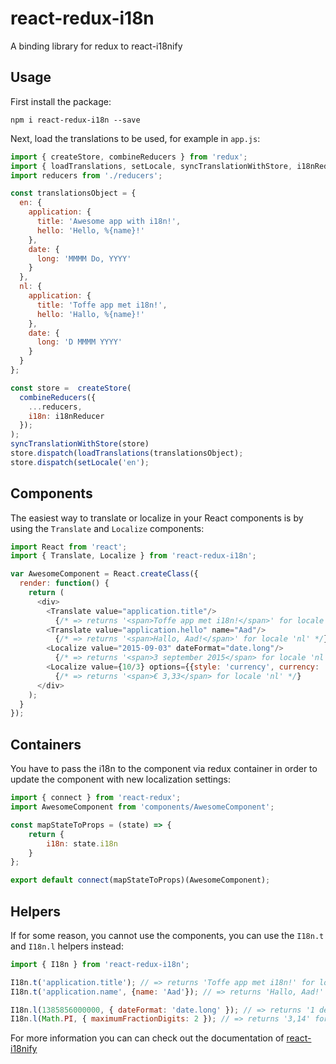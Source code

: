 # react-redux-i18n
A binding library for redux to react-i18nify

## Usage

First install the package:
```
npm i react-redux-i18n --save
```

Next, load the translations to be used, for example in `app.js`:
```javascript
import { createStore, combineReducers } from 'redux';
import { loadTranslations, setLocale, syncTranslationWithStore, i18nReducer } from 'react-redux-i18n';
import reducers from './reducers';

const translationsObject = {
  en: {
    application: {
      title: 'Awesome app with i18n!',
      hello: 'Hello, %{name}!'
    },
    date: {
      long: 'MMMM Do, YYYY'
    }
  },
  nl: {
    application: {
      title: 'Toffe app met i18n!',
      hello: 'Hallo, %{name}!'
    },
    date: {
      long: 'D MMMM YYYY'
    }
  }
};

const store =  createStore(
  combineReducers({
    ...reducers,
    i18n: i18nReducer
  });
);
syncTranslationWithStore(store)
store.dispatch(loadTranslations(translationsObject);
store.dispatch(setLocale('en');

```

## Components

The easiest way to translate or localize in your React components is by using the `Translate` and `Localize` components:
```javascript
import React from 'react';
import { Translate, Localize } from 'react-redux-i18n';

var AwesomeComponent = React.createClass({
  render: function() {
    return (
      <div>
        <Translate value="application.title"/>
          {/* => returns '<span>Toffe app met i18n!</span>' for locale 'nl' */}
        <Translate value="application.hello" name="Aad"/>
          {/* => returns '<span>Hallo, Aad!</span>' for locale 'nl' */}
        <Localize value="2015-09-03" dateFormat="date.long"/>
          {/* => returns '<span>3 september 2015</span> for locale 'nl' */}
        <Localize value={10/3} options={{style: 'currency', currency: 'EUR', minimumFractionDigits: 2, maximumFractionDigits: 2}}/>
          {/* => returns '<span>€ 3,33</span> for locale 'nl' */}
      </div>
    );
  }
});

```

## Containers

You have to pass the i18n to the component via redux container in order to update the component with new localization settings:
```javascript
import { connect } from 'react-redux';
import AwesomeComponent from 'components/AwesomeComponent';

const mapStateToProps = (state) => {
    return {
        i18n: state.i18n
    }
};

export default connect(mapStateToProps)(AwesomeComponent);
```

## Helpers

If for some reason, you cannot use the components, you can use the `I18n.t` and `I18n.l` helpers instead:
```javascript
import { I18n } from 'react-redux-i18n';

I18n.t('application.title'); // => returns 'Toffe app met i18n!' for locale 'nl'
I18n.t('application.name', {name: 'Aad'}); // => returns 'Hallo, Aad!' for locale 'nl'

I18n.l(1385856000000, { dateFormat: 'date.long' }); // => returns '1 december 2013' for locale 'nl'
I18n.l(Math.PI, { maximumFractionDigits: 2 }); // => returns '3,14' for locale 'nl'
```

For more information you can can check out the documentation of [react-i18nify](https://github.com/zoover/react-i18nify)

